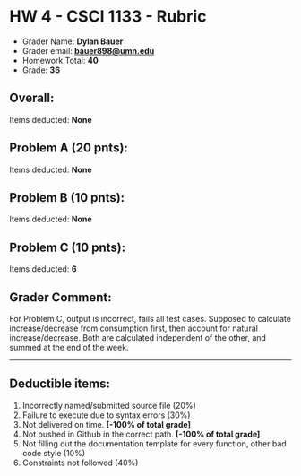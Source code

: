 # HW 4 - CSCI 1133 - Rubric
 * Grader Name: **Dylan Bauer**
 * Grader email: **bauer898@umn.edu**
 * Homework Total: **40**
 * Grade: **36**

## Overall:
Items deducted: **None**

## Problem A (20 pnts):
Items deducted: **None**

## Problem B (10 pnts):
Items deducted: **None**

## Problem C (10 pnts):
Items deducted: **6**

## Grader Comment:
For Problem C, output is incorrect, fails all test cases. Supposed to calculate increase/decrease from consumption first, then 
account for natural increase/decrease. Both are calculated independent of the other, and summed at the end of the week.

************************************************************************************************

## Deductible items:
1. Incorrectly named/submitted source file (20%)
2. Failure to execute due to syntax errors (30%)
3. Not delivered on time. **[-100% of total grade]**
4. Not pushed in Github in the correct path.  **[-100% of total grade]**
5. Not filling out the documentation template for every function, other bad code style (10%)
6. Constraints not followed (40%)

